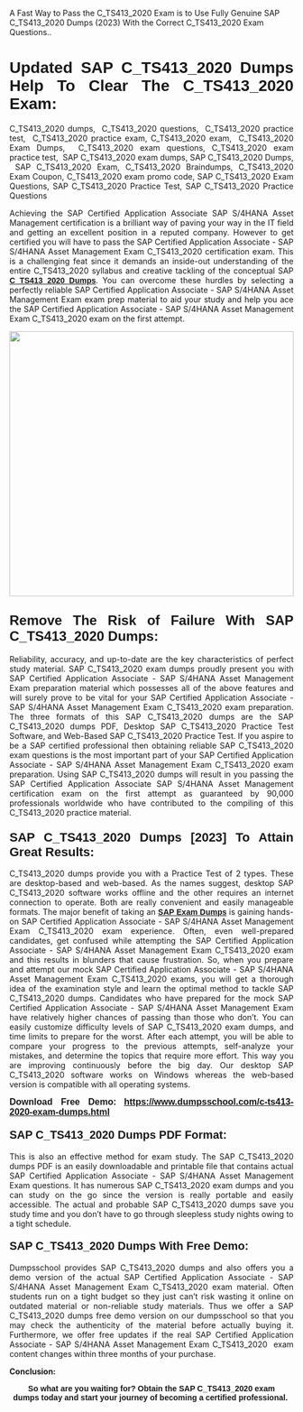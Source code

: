 <p>A Fast Way to Pass the C_TS413_2020 Exam is to Use Fully Genuine SAP C_TS413_2020 Dumps (2023) With the Correct C_TS413_2020 Exam Questions..</p>

<h1 style="text-align: justify;"><strong><span style="font-family:Verdana,Geneva,sans-serif;">Updated SAP C_TS413_2020 Dumps Help To Clear The C_TS413_2020 Exam:</span></strong></h1>

<p style="text-align: justify;">C_TS413_2020 dumps,  C_TS413_2020 questions,  C_TS413_2020 practice test,  C_TS413_2020 practice exam, C_TS413_2020 exam,  C_TS413_2020 Exam Dumps,  C_TS413_2020 exam questions, C_TS413_2020 exam practice test,  SAP C_TS413_2020 exam dumps, SAP C_TS413_2020 Dumps,  SAP C_TS413_2020 Exam, C_TS413_2020 Braindumps, C_TS413_2020 Exam Coupon, C_TS413_2020 exam promo code, SAP C_TS413_2020 Exam Questions, SAP C_TS413_2020 Practice Test, SAP C_TS413_2020 Practice Questions</p>

<p style="text-align: justify;">Achieving the SAP Certified Application Associate SAP S/4HANA Asset Management certification is a brilliant way of paving your way in the IT field and getting an excellent position in a reputed company. However to get certified you will have to pass the SAP Certified Application Associate - SAP S/4HANA Asset Management Exam C_TS413_2020 certification exam. This is a challenging feat since it demands an inside-out understanding of the entire C_TS413_2020 syllabus and creative tackling of the conceptual SAP <a href="https://www.dumpsschool.com/c-ts413-2020-exam-dumps.html"><span style="font-family:Verdana,Geneva,sans-serif;"><strong>C_TS413_2020 Dumps</strong></span></a>. You can overcome these hurdles by selecting a perfectly reliable SAP Certified Application Associate - SAP S/4HANA Asset Management Exam exam prep material to aid your study and help you ace the SAP Certified Application Associate - SAP S/4HANA Asset Management Exam C_TS413_2020 exam on the first attempt.</p>

<p style="text-align: justify;"><a href="https://www.dumpsschool.com/c-ts413-2020-exam-dumps.html"><img alt="" src="https://lh3.googleusercontent.com/pw/AL9nZEXTnx-h3VAwmQ42NpyJBmUK-fANKF8vsH2hymHVf8ycIwJ47iI4Qn_pkCv8nx_DV5UvAc8WAssduHJKtvkHIPf8d8IQFAZC6offZ_lfhXQ5UUBSi1Ff8m31hLznjs03QyiSesC6U3Rcr4jLl4JRY5US=w904-h513-no" style="width: 100%; height: 470px;" /></a></p>

<h2 style="text-align: justify;"><span style="font-size:24px;"><span style="font-family:Verdana,Geneva,sans-serif;"><strong>Remove The Risk of Failure With SAP C_TS413_2020 Dumps:</strong></span></span></h2>

<p style="text-align: justify;">Reliability, accuracy, and up-to-date are the key characteristics of perfect study material. SAP C_TS413_2020 exam dumps proudly present you with SAP Certified Application Associate - SAP S/4HANA Asset Management Exam preparation material which possesses all of the above features and will surely prove to be vital for your SAP Certified Application Associate - SAP S/4HANA Asset Management Exam C_TS413_2020 exam preparation. The three formats of this SAP C_TS413_2020 dumps are the SAP C_TS413_2020 dumps PDF, Desktop SAP C_TS413_2020 Practice Test Software, and Web-Based SAP C_TS413_2020 Practice Test. If you aspire to be a SAP certified professional then obtaining reliable SAP C_TS413_2020 exam questions is the most important part of your SAP Certified Application Associate - SAP S/4HANA Asset Management Exam C_TS413_2020 exam preparation. Using SAP C_TS413_2020 dumps will result in you passing the SAP Certified Application Associate SAP S/4HANA Asset Management certification exam on the first attempt as guaranteed by 90,000 professionals worldwide who have contributed to the compiling of this C_TS413_2020 practice material.</p>

<h3 style="text-align: justify;"><span style="font-family:Verdana,Geneva,sans-serif;"><strong><span style="font-size:22px;">SAP C_TS413_2020 Dumps [2023] To Attain Great Results:</span></strong></span></h3>

<p style="text-align: justify;">C_TS413_2020 dumps provide you with a Practice Test of 2 types. These are desktop-based and web-based. As the names suggest, desktop SAP C_TS413_2020 software works offline and the other requires an internet connection to operate. Both are really convenient and easily manageable formats. The major benefit of taking an <a href="https://www.dumpsschool.com/sap-braindumps.html"><span style="font-family:Verdana,Geneva,sans-serif;"><strong>SAP Exam Dumps</strong></span></a> is gaining hands-on SAP Certified Application Associate - SAP S/4HANA Asset Management Exam C_TS413_2020 exam experience. Often, even well-prepared candidates, get confused while attempting the SAP Certified Application Associate - SAP S/4HANA Asset Management Exam C_TS413_2020 exam and this results in blunders that cause frustration. So, when you prepare and attempt our mock SAP Certified Application Associate - SAP S/4HANA Asset Management Exam C_TS413_2020 exams, you will get a thorough idea of the examination style and learn the optimal method to tackle SAP C_TS413_2020 dumps. Candidates who have prepared for the mock SAP Certified Application Associate - SAP S/4HANA Asset Management Exam have relatively higher chances of passing than those who don’t. You can easily customize difficulty levels of SAP C_TS413_2020 exam dumps, and time limits to prepare for the worst. After each attempt, you will be able to compare your progress to the previous attempts, self-analyze your mistakes, and determine the topics that require more effort. This way you are improving continuously before the big day. Our desktop SAP C_TS413_2020 software works on Windows whereas the web-based version is compatible with all operating systems.</p>

<p style="text-align: justify;"><strong><span style="font-family:Verdana,Geneva,sans-serif;"><span style="font-size:16px;">Download Free Demo:</span></span> <span style="font-family:Verdana,Geneva,sans-serif;"><span style="font-size:16px;"><a href="https://www.dumpsschool.com/c-ts413-2020-exam-dumps.html">https://www.dumpsschool.com/c-ts413-2020-exam-dumps.html</a></span></span></strong></p>

<h4 style="text-align: justify;"><strong><span style="font-size:20px;"><span style="font-family:Verdana,Geneva,sans-serif;">SAP C_TS413_2020 Dumps PDF Format:</span></span></strong></h4>

<p style="text-align: justify;">This is also an effective method for exam study. The SAP C_TS413_2020 dumps PDF is an easily downloadable and printable file that contains actual SAP Certified Application Associate - SAP S/4HANA Asset Management Exam questions. It has numerous SAP C_TS413_2020 exam dumps and you can study on the go since the version is really portable and easily accessible. The actual and probable SAP C_TS413_2020 dumps save you study time and you don’t have to go through sleepless study nights owing to a tight schedule.</p>

<h4 style="text-align: justify;"><span style="font-size:20px;"><strong><span style="font-family:Verdana,Geneva,sans-serif;">SAP C_TS413_2020 Dumps With Free Demo:</span></strong></span></h4>

<p style="text-align: justify;">Dumpsschool provides SAP C_TS413_2020 dumps and also offers you a demo version of the actual SAP Certified Application Associate - SAP S/4HANA Asset Management Exam C_TS413_2020 exam material. Often students run on a tight budget so they just can’t risk wasting it online on outdated material or non-reliable study materials. Thus we offer a SAP C_TS413_2020 dumps free demo version on our dumpsschool so that you may check the authenticity of the material before actually buying it. Furthermore, we offer free updates if the real SAP Certified Application Associate - SAP S/4HANA Asset Management Exam C_TS413_2020  exam content changes within three months of your purchase.</p>

<p style="text-align: justify;"><strong>Conclusion:</strong></p>

<p style="text-align: center;"><span style="font-family:Verdana,Geneva,sans-serif;"><strong>So what are you waiting for? Obtain the SAP C_TS413_2020 exam dumps today and start your journey of becoming a certified professional.</strong> </span></p>
